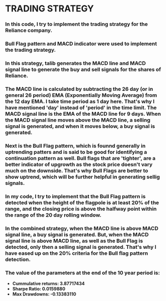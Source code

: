 # TRADING STRATEGY

### In this code, I try to implement the trading strategy for the Reliance company.

### Bull Flag pattern and MACD indicator were used to implement the trading strategy.

### In this strategy, talib generates the MACD line and MACD signal line to generate the buy and sell signals for the shares of Reliance.
### The MACD line is calculated by subtracting the 26 day (or in general 26 period) EMA (Exponentially Moving Average) from the 12 day EMA. I take time period as 1 day here. That's why I have mentioned 'day' instead of 'period' in the time limit. The MACD signal line is the EMA of the MACD line for 9 days. When the MACD signal line moves above the MACD line, a selling signal is generated, and when it moves below, a buy signal is generated.

### Next is the Bull Flag pattern, which is founnd generally in uptrending patters and is said to be good for identifying a continuation pattern as well. Bull flags that are 'tighter', are a better indicator of upgrowth as the stock price doesn't vary much on the downside. That's why Bull Flags are better to show uptrend, which will be further helpful in generating sellig signals.
### In my code, I try to implement that the Bull Flag pattern is detected when the height of the flagpole is at least 20% of the range, and the closing price is above the halfway point within the range of the 20 day rolling window.

### In the combined strategy, when the MACD line is above MACD signal line, a buy signal is generated. But, when the MACD signal line is above MACD line, as well as the Bull Flag is detected, only then a selling signal is generated. That's why I have eased up on the 20% criteria for the Bull flag pattern detection.

### The value of the parameters at the end of the 10 year period is:
- **Cummulative returns: 3.87717434**
- **Sharpe Ratio: 0.0159880**
- **Max Drawdowns: -0.13383110** 
